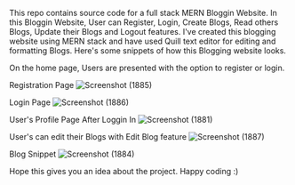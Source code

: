 This repo contains source code for a full stack MERN Bloggin Website. In this Bloggin Website, User can Register, Login, Create Blogs, Read others Blogs, Update their Blogs and Logout features.
I've created this blogging website using MERN stack and have used Quill text editor for editing and formatting Blogs.
Here's some snippets of how this Blogging website looks.

On the home page, Users are presented with the option to register or login.

Registration Page
![Screenshot (1885)](https://github.com/suraj-jha99/mern-blogging-website/assets/76246500/364d656f-c825-42ac-a529-2a44d6b3af6d)

Login Page
![Screenshot (1886)](https://github.com/suraj-jha99/mern-blogging-website/assets/76246500/2c59193a-d363-469c-a444-cc343c5bcb36)

User's Profile Page After Loggin In
![Screenshot (1881)](https://github.com/suraj-jha99/mern-blogging-website/assets/76246500/cf2d64a6-70a7-4380-b431-8b1bcc698c14)

User's can edit their Blogs with Edit Blog feature
![Screenshot (1887)](https://github.com/suraj-jha99/mern-blogging-website/assets/76246500/dc1d7e41-1bd4-474f-bbc4-3d268fe2a3fd)

Blog Snippet
![Screenshot (1884)](https://github.com/suraj-jha99/mern-blogging-website/assets/76246500/d25636e9-9b51-48a8-8f87-039e4153304c)

Hope this gives you an idea about the project.
Happy coding :)

